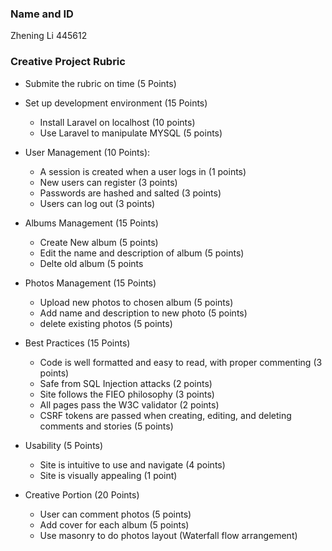 ### Name and ID
Zhening Li 445612


### Creative Project Rubric
- Submite the rubric on time (5 Points)  


- Set up development environment (15 Points)
    - Install Laravel on localhost (10 points)
    - Use Laravel to manipulate MYSQL (5 points)  


- User Management (10 Points):
    - A session is created when a user logs in (1 points) 
    - New users can register (3 points)
    - Passwords are hashed and salted (3 points)
    - Users can log out (3 points)  


- Albums Management (15 Points)
    - Create New album (5 points)
    - Edit the name and description of album (5 points)
    - Delte old album (5 points
- Photos Management (15 Points)  


    - Upload new photos to chosen album (5 points)
    - Add name and description to new photo (5 points)
    - delete existing photos (5 points)  


- Best Practices (15 Points)
    - Code is well formatted and easy to read, with proper commenting (3 points)
    - Safe from SQL Injection attacks (2 points)
    - Site follows the FIEO philosophy (3 points)
    - All pages pass the W3C validator (2 points)
    - CSRF tokens are passed when creating, editing, and deleting comments and stories (5 points)  


- Usability (5 Points)
    - Site is intuitive to use and navigate (4 points)
    - Site is visually appealing (1 point)  


- Creative Portion (20 Points)
    - User can comment photos (5 points)
    - Add cover for each album (5 points)
    - Use masonry to do  photos layout (Waterfall flow arrangement)